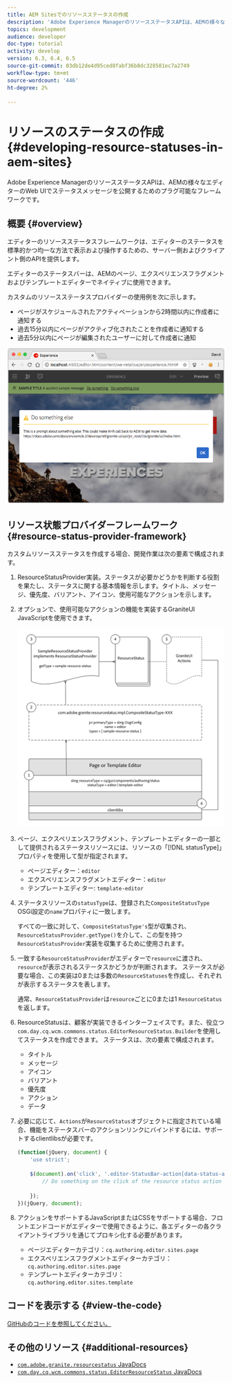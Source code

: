 ```yaml
---
title: AEM Sitesでのリソースステータスの作成
description: 'Adobe Experience ManagerのリソースステータスAPIは、AEMの様々なエディターのWeb UIでステータスメッセージを公開するためのプラグ可能なフレームワークです。 '
topics: development
audience: developer
doc-type: tutorial
activity: develop
version: 6.3, 6.4, 6.5
source-git-commit: 03db12de4d95ced8fabf36b8dc328581ec7a2749
workflow-type: tm+mt
source-wordcount: '446'
ht-degree: 2%

---
```



# リソースのステータスの作成 {#developing-resource-statuses-in-aem-sites}

Adobe Experience ManagerのリソースステータスAPIは、AEMの様々なエディターのWeb UIでステータスメッセージを公開するためのプラグ可能なフレームワークです。

## 概要 {#overview}

エディターのリソースステータスフレームワークは、エディターのステータスを標準的かつ均一な方法で表示および操作するための、サーバー側およびクライアント側のAPIを提供します。

エディターのステータスバーは、AEMのページ、エクスペリエンスフラグメントおよびテンプレートエディターでネイティブに使用できます。

カスタムのリソースステータスプロバイダーの使用例を次に示します。

* ページがスケジュールされたアクティベーションから2時間以内に作成者に通知する
* 過去15分以内にページがアクティブ化されたことを作成者に通知する
* 過去5分以内にページが編集されたユーザーに対して作成者に通知

![AEMエディターのリソースステータスの概要](assets/sample-editor-resource-status-screenshot.png)

## リソース状態プロバイダーフレームワーク {#resource-status-provider-framework}

カスタムリソースステータスを作成する場合、開発作業は次の要素で構成されます。

1. ResourceStatusProvider実装。ステータスが必要かどうかを判断する役割を果たし、ステータスに関する基本情報を示します。タイトル、メッセージ、優先度、バリアント、アイコン、使用可能なアクションを示します。
2. オプションで、使用可能なアクションの機能を実装するGraniteUI JavaScriptを使用できます。

   ![リソースステータスアーキテクチャ](assets/sample-editor-resource-status-application-architecture.png)

3. ページ、エクスペリエンスフラグメント、テンプレートエディターの一部として提供されるステータスリソースには、リソースの「[!DNL statusType]」プロパティを使用して型が指定されます。

   * ページエディター：`editor`
   * エクスペリエンスフラグメントエディター：`editor`
   * テンプレートエディター: `template-editor`

4. ステータスリソースの`statusType`は、登録された`CompositeStatusType` OSGi設定の`name`プロパティに一致します。

   すべての一致に対して、`CompositeStatusType's`型が収集され、`ResourceStatusProvider.getType()`を介して、この型を持つ`ResourceStatusProvider`実装を収集するために使用されます。

5. 一致する`ResourceStatusProvider`がエディターで`resource`に渡され、`resource`が表示されるステータスかどうかが判断されます。 ステータスが必要な場合、この実装は0または多数の`ResourceStatuses`を作成し、それぞれが表示するステータスを表します。

   通常、`ResourceStatusProvider`は`resource`ごとに0または1 `ResourceStatus`を返します。

6. ResourceStatusは、顧客が実装できるインターフェイスです。また、役立つ`com.day.cq.wcm.commons.status.EditorResourceStatus.Builder`を使用してステータスを作成できます。 ステータスは、次の要素で構成されます。

   * タイトル
   * メッセージ
   * アイコン
   * バリアント
   * 優先度
   * アクション
   * データ

7. 必要に応じて、`Actions`が`ResourceStatus`オブジェクトに指定されている場合、機能をステータスバーのアクションリンクにバインドするには、サポートするclientlibsが必要です。

   ```js
   (function(jQuery, document) {
       'use strict';
   
       $(document).on('click', '.editor-StatusBar-action[data-status-action-id="do-something"]', function () {
           // Do something on the click of the resource status action
   
       });
   })(jQuery, document);
   ```

8. アクションをサポートするJavaScriptまたはCSSをサポートする場合、フロントエンドコードがエディターで使用できるように、各エディターの各クライアントライブラリを通じてプロキシ化する必要があります。

   * ページエディターカテゴリ：`cq.authoring.editor.sites.page`
   * エクスペリエンスフラグメントエディターカテゴリ：`cq.authoring.editor.sites.page`
   * テンプレートエディターカテゴリ：`cq.authoring.editor.sites.template`

## コードを表示する {#view-the-code}

[GitHubのコードを参照してください。](https://github.com/Adobe-Consulting-Services/acs-aem-samples/tree/master/bundle/src/main/java/com/adobe/acs/samples/resourcestatus/impl/SampleEditorResourceStatusProvider.java)

## その他のリソース {#additional-resources}

* [`com.adobe.granite.resourcestatus` JavaDocs](https://helpx.adobe.com/experience-manager/6-5/sites/developing/using/reference-materials/javadoc/com/adobe/granite/resourcestatus/package-summary.html)
* [`com.day.cq.wcm.commons.status.EditorResourceStatus` JavaDocs](https://helpx.adobe.com/experience-manager/6-5/sites/developing/using/reference-materials/javadoc/com/day/cq/wcm/commons/status/EditorResourceStatus.html)
